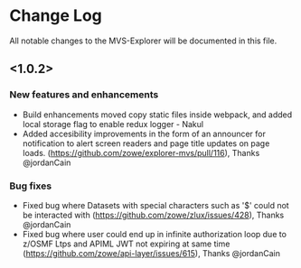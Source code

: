 # Change Log
All notable changes to the MVS-Explorer will be documented in this file.

## <1.0.2>

### New features and enhancements
<!--- - Format: Added support for <xx>. (Issue/PR number) [Doc link if any] [Thanks @contributor] --->
- Build enhancements moved copy static files inside webpack, and added local storage flag to enable redux logger - Nakul 
- Added accesibility improvements in the form of an announcer for notification to alert screen readers and page title updates on page loads. (https://github.com/zowe/explorer-mvs/pull/116), Thanks @jordanCain
### Bug fixes
<!--- - Format: Fixed <xx>. (Issue/PR number) [Doc link if any] [Thanks @contributor] --->
- Fixed bug where Datasets with special characters such as '$' could not be interacted with (https://github.com/zowe/zlux/issues/428), Thanks @jordanCain
- Fixed bug where user could end up in infinite authorization loop due to z/OSMF Ltps and APIML JWT not expiring at same time (https://github.com/zowe/api-layer/issues/615), Thanks @jordanCain

